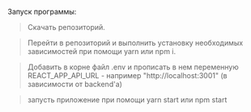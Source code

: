 Запуск программы: 

> Скачать репозиторий.

> Перейти в репозиторий и выполнить установку необходимых зависимостей при помощи yarn или npm i.

> Добавить в корне файл .env и прописать в нем переменную REACT_APP_API_URL - например "http://localhost:3001" (в зависимости от backend'а)

> запусть приложение при помощи yarn start или npm start

